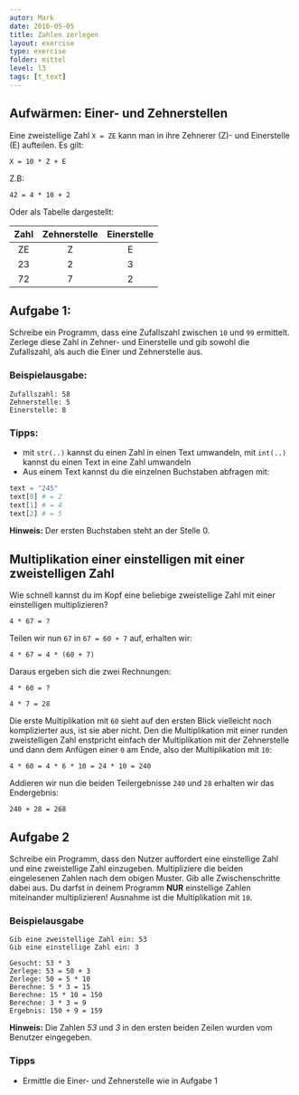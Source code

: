 ```yaml
---
autor: Mark  
date: 2016-05-05
title: Zahlen zerlegen
layout: exercise
type: exercise
folder: mittel
level: l3
tags: [t_text]
---
```


## Aufwärmen: Einer- und Zehnerstellen

Eine zweistellige Zahl `X = ZE` kann man in ihre Zehnerer (Z)- und Einerstelle (E) aufteilen. Es gilt:

```
X = 10 * Z + E
```

Z.B:

```
42 = 4 * 10 + 2
```

Oder als Tabelle dargestellt:

| Zahl | Zehnerstelle | Einerstelle |
|:----:|:------------:|:-----------:|
| ZE   |      Z       |      E      |
| 23   |      2       |      3      |
| 72   |      7       |      2      |

## Aufgabe 1:
Schreibe ein Programm, dass eine Zufallszahl zwischen `10` und `99` ermittelt.
Zerlege diese Zahl in Zehner- und Einerstelle und gib sowohl die Zufallszahl, als auch die Einer und Zehnerstelle aus.

### Beispielausgabe:

```
Zufallszahl: 58
Zehnerstelle: 5
Einerstelle: 8
```

### Tipps:
- mit `str(..)` kannst du einen Zahl in einen Text umwandeln, mit `int(..)` kannst du einen Text in eine Zahl umwandeln
- Aus einem Text kannst du die einzelnen Buchstaben abfragen mit:

```python
text = "245"
text[0] # = 2
text[1] # = 4
text[2] # = 5
```
**Hinweis:** Der ersten Buchstaben steht an der Stelle 0.


## Multiplikation einer einstelligen mit einer zweistelligen Zahl

Wie schnell kannst du im Kopf eine beliebige zweistellige Zahl mit einer einstelligen multiplizieren?

```
4 * 67 = ?
```

Teilen wir nun `67` in `67 = 60 + 7` auf, erhalten wir:

```
4 * 67 = 4 * (60 + 7)
```

Daraus ergeben sich die zwei Rechnungen:  

```
4 * 60 = ?

4 * 7 = 28
```

Die erste Multiplikation mit `60` sieht auf den ersten Blick vielleicht noch komplizierter aus,
ist sie aber nicht. Den die Multiplikation mit einer runden zweistelligen Zahl enstpricht einfach der Multiplikation mit der Zehnerstelle und dann dem Anfügen einer `0` am Ende,
also der Multiplikation mit `10`:

```
4 * 60 = 4 * 6 * 10 = 24 * 10 = 240
```

Addieren wir nun die beiden Teilergebnisse `240` und `28` erhalten wir das Endergebnis:

```
240 + 28 = 268
```

## Aufgabe 2

Schreibe ein Programm, dass den Nutzer auffordert eine einstellige Zahl und eine zweistellige Zahl einzugeben.
Multipliziere die beiden eingelesenen Zahlen nach dem obigen Muster.
Gib alle Zwischenschritte dabei aus. Du darfst in deinem Programm **NUR** einstellige Zahlen  miteinander multiplizieren! Ausnahme ist die Multiplikation mit `10`.

### Beispielausgabe

```
Gib eine zweistellige Zahl ein: 53
Gib eine einstellige Zahl ein: 3

Gesucht: 53 * 3
Zerlege: 53 = 50 + 3
Zerlege: 50 = 5 * 10
Berechne: 5 * 3 = 15
Berechne: 15 * 10 = 150
Berechne: 3 * 3 = 9
Ergebnis: 150 + 9 = 159  
```
**Hinweis:** Die Zahlen _53_ und _3_ in den ersten beiden Zeilen wurden vom Benutzer eingegeben.

### Tipps
- Ermittle die Einer- und Zehnerstelle wie in Aufgabe 1
